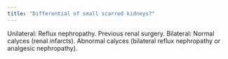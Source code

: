 ```yaml
---
title: "Differential of small scarred kidneys?"
---
```

Unilateral: Reflux nephropathy. Previous renal surgery. Bilateral: Normal calyces (renal infarcts). Abnormal calyces (bilateral reflux nephropathy or analgesic nephropathy).

